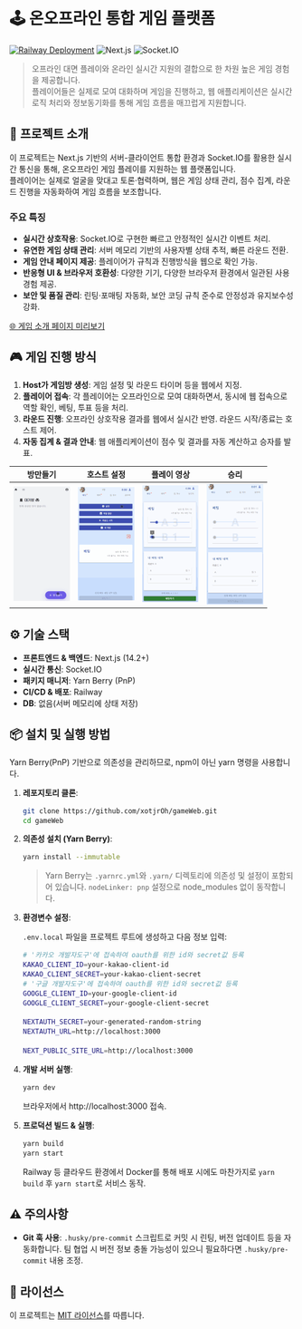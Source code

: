 # 🕹️ 온오프라인 통합 게임 플랫폼

[![Railway Deployment](https://img.shields.io/badge/Railway-Deployed-brightgreen)](https://your-railway-url.com) ![Next.js](https://img.shields.io/badge/Next.js-%5E14.2-blue) ![Socket.IO](https://img.shields.io/badge/Socket.IO-%5E4.7-purple)

> 오프라인 대면 플레이와 온라인 실시간 지원의 결합으로 한 차원 높은 게임 경험을 제공합니다.  
> 플레이어들은 실제로 모여 대화하며 게임을 진행하고, 웹 애플리케이션은 실시간 로직 처리와 정보동기화를 통해 게임 흐름을 매끄럽게 지원합니다.

## 🌟 프로젝트 소개

이 프로젝트는 Next.js 기반의 서버-클라이언트 통합 환경과 Socket.IO를 활용한 실시간 통신을 통해, 온오프라인 게임 플레이를 지원하는 웹 플랫폼입니다.  
플레이어는 실제로 얼굴을 맞대고 토론·협력하며, 웹은 게임 상태 관리, 점수 집계, 라운드 진행을 자동화하여 게임 흐름을 보조합니다.

### 주요 특징

- **실시간 상호작용**: Socket.IO로 구현한 빠르고 안정적인 실시간 이벤트 처리.
- **유연한 게임 상태 관리**: 서버 메모리 기반의 사용자별 상태 추적, 빠른 라운드 전환.
- **게임 안내 페이지 제공**: 플레이어가 규칙과 진행방식을 웹으로 확인 가능.
- **반응형 UI & 브라우저 호환성**: 다양한 기기, 다양한 브라우저 환경에서 일관된 사용 경험 제공.
- **보안 및 품질 관리**: 린팅·포매팅 자동화, 보안 코딩 규칙 준수로 안정성과 유지보수성 강화.

[🌐 게임 소개 페이지 미리보기](https://gameweb-production.up.railway.app/games/horse)

## 🎮 게임 진행 방식

1. **Host가 게임방 생성**: 게임 설정 및 라운드 타이머 등을 웹에서 지정.
2. **플레이어 접속**: 각 플레이어는 오프라인으로 모여 대화하면서, 동시에 웹 접속으로 역할 확인, 베팅, 투표 등을 처리.
3. **라운드 진행**: 오프라인 상호작용 결과를 웹에서 실시간 반영. 라운드 시작/종료는 호스트 제어.
4. **자동 집계 & 결과 안내**: 웹 애플리케이션이 점수 및 결과를 자동 계산하고 승자를 발표.

| 방만들기                                                                     | 호스트 설정                                                          | 플레이 영상                                                                      | 승리                                                                 |
| ---------------------------------------------------------------------------- | -------------------------------------------------------------------- | -------------------------------------------------------------------------------- | -------------------------------------------------------------------- |
| <img src="./public/images/readme/방만들기.gif" alt="방만들기" width="100" /> | <img src="./public/images/readme/설정.gif" alt="설정" width="100" /> | <img src="./public/images/readme/플레이영상.gif" alt="플레이영상" width="100" /> | <img src="./public/images/readme/승리.gif" alt="승리" width="100" /> |

## ⚙️ 기술 스택

- **프론트엔드 & 백엔드**: Next.js (14.2+)
- **실시간 통신**: Socket.IO
- **패키지 매니저**: Yarn Berry (PnP)
- **CI/CD & 배포**: Railway
- **DB**: 없음(서버 메모리에 상태 저장)

## 📦 설치 및 실행 방법

Yarn Berry(PnP) 기반으로 의존성을 관리하므로, npm이 아닌 yarn 명령을 사용합니다.

1. **레포지토리 클론**:

   ```bash
   git clone https://github.com/xotjrOh/gameWeb.git
   cd gameWeb
   ```

2. **의존성 설치 (Yarn Berry)**:

   ```bash
   yarn install --immutable
   ```

   > Yarn Berry는 `.yarnrc.yml`와 `.yarn/` 디렉토리에 의존성 및 설정이 포함되어 있습니다.
   > `nodeLinker: pnp` 설정으로 node_modules 없이 동작합니다.

3. **환경변수 설정**:

   `.env.local` 파일을 프로젝트 루트에 생성하고 다음 정보 입력:

   ```bash
   # '카카오 개발자도구'에 접속하여 oauth를 위한 id와 secret값 등록
   KAKAO_CLIENT_ID=your-kakao-client-id
   KAKAO_CLIENT_SECRET=your-kakao-client-secret
   # '구글 개발자도구'에 접속하여 oauth를 위한 id와 secret값 등록
   GOOGLE_CLIENT_ID=your-google-client-id
   GOOGLE_CLIENT_SECRET=your-google-client-secret

   NEXTAUTH_SECRET=your-generated-random-string
   NEXTAUTH_URL=http://localhost:3000

   NEXT_PUBLIC_SITE_URL=http://localhost:3000
   ```

4. **개발 서버 실행**:

   ```bash
   yarn dev
   ```

   브라우저에서 http://localhost:3000 접속.

5. **프로덕션 빌드 & 실행**:

   ```bash
   yarn build
   yarn start
   ```

   Railway 등 클라우드 환경에서 Docker를 통해 배포 시에도 마찬가지로 `yarn build` 후 `yarn start`로 서비스 동작.

## ⚠️ 주의사항

- **Git 훅 사용**: `.husky/pre-commit` 스크립트로 커밋 시 린팅, 버전 업데이트 등을 자동화합니다.
  팀 협업 시 버전 정보 충돌 가능성이 있으니 필요하다면 `.husky/pre-commit` 내용 조정.

## 📄 라이선스

이 프로젝트는 [MIT 라이선스](LICENSE)를 따릅니다.
